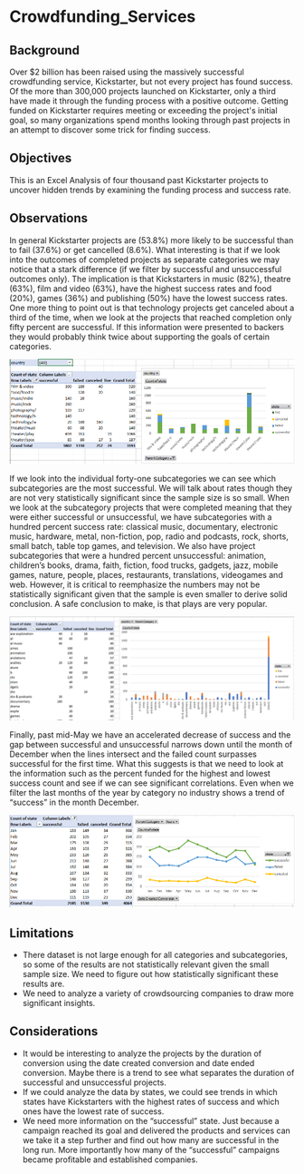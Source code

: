 # Crowdfunding_Services

## Background
Over $2 billion has been raised using the massively successful crowdfunding service, Kickstarter, but not every project has found success. Of the more than 300,000 projects launched on Kickstarter, only a third have made it through the funding process with a positive outcome.
Getting funded on Kickstarter requires meeting or exceeding the project's initial goal, so many organizations spend months looking through past projects in an attempt to discover some trick for finding success.
## Objectives
This is an Excel Analysis of four thousand past Kickstarter projects to uncover hidden trends by examining the funding process and success rate.
## Observations
In general Kickstarter projects are (53.8%) more likely to be successful than to fail (37.6%) or get cancelled (8.6%). What interesting is that if we look into the outcomes of completed projects as separate categories we may notice that a stark difference (if we filter by successful and unsuccessful outcomes only). The implication is that Kickstarters in music (82%), theatre (63%), film and video (63%), have the highest success rates and food (20%), games (36%) and publishing (50%) have the lowest success rates. One more thing to point out is that technology projects get canceled about a third of the time, when we look at the projects that reached completion only fifty percent are successful. If this information were presented to backers they would probably think twice about supporting the goals of certain categories.

![Test Image](https://github.com/mserobabina/Crowdfunding_Services/blob/master/Excel1/Capture2.PNG)

If we look into the individual forty-one subcategories we can see which subcategories are the most successful. We will talk about rates though they are not very statistically significant since the sample size is so small. When we look at the subcategory projects that were completed meaning that they were either successful or unsuccessful, we have subcategories with a hundred percent success rate: classical music, documentary, electronic music, hardware, metal, non-fiction, pop, radio and podcasts, rock, shorts, small batch, table top games, and television. We also have project subcategories that were a hundred percent unsuccessful: animation, children’s books, drama, faith, fiction, food trucks, gadgets, jazz, mobile games, nature, people, places, restaurants, translations, videogames and web. However, it is critical to reemphasize the numbers may not be statistically significant given that the sample is even smaller to derive solid conclusion. A safe conclusion to make, is that plays are very popular.

![Test Image](https://github.com/mserobabina/Crowdfunding_Services/blob/master/Excel1/Capture3.PNG)

Finally, past mid-May we have an accelerated decrease of success and the gap between successful and unsuccessful narrows down until the month of December when the lines intersect and the failed count surpasses successful for the first time. What this suggests is that we need to look at the information such as the percent funded for the highest and lowest success count and see if we can see significant correlations. Even when we filter the last months of the year by category no industry shows a trend of “success” in the month December.

![Test Image](https://github.com/mserobabina/Crowdfunding_Services/blob/master/Excel1/Capture4.PNG)

## Limitations
- There dataset is not large enough for all categories and subcategories, so some of the results are not statistically relevant given the small sample size. We need to figure out how statistically significant these results are.
- We need to analyze a variety of crowdsourcing companies to draw more significant insights.

## Considerations
- It would be interesting to analyze the projects by the duration of conversion using the date created conversion and date ended conversion. Maybe there is a trend to see what separates the duration of successful and unsuccessful projects.
- If we could analyze the data by states, we could see trends in which states have Kickstarters with the highest rates of success and which ones have the lowest rate of success.
- We need more information on the “successful” state. Just because a campaign reached its goal and delivered the products and services can we take it a step further and find out how many are successful in the long run. More importantly how many of the “successful” campaigns became profitable and established companies.


